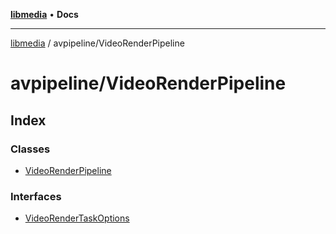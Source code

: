 [**libmedia**](../../README.md) • **Docs**

***

[libmedia](../../README.md) / avpipeline/VideoRenderPipeline

# avpipeline/VideoRenderPipeline

## Index

### Classes

- [VideoRenderPipeline](classes/VideoRenderPipeline.md)

### Interfaces

- [VideoRenderTaskOptions](interfaces/VideoRenderTaskOptions.md)
